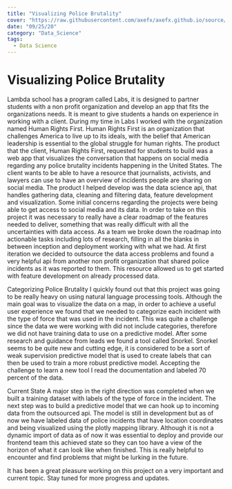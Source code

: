 ```yaml
---
title: "Visualizing Police Brutality"
cover: "https://raw.githubusercontent.com/axefx/axefx.github.io/source/content/sample-posts/09-25-2020-Human-Rights-First/HRF DS Structure.png"
date: "09/25/20"
category: "Data_Science"
tags:
  - Data Science
---
```


# Visualizing Police Brutality

Lambda school has a program called Labs, it is designed to partner students with a non profit organization and develop an app that fits the organizations needs. It is meant to give students a hands on experience in working with a client. During my time in Labs I worked with the organization named Human Rights First. Human Rights First is an organization that challenges America to live up to its ideals, with the belief that American leadership is essential to the global struggle for human rights.
The product that the client, Human Rights First, requested for students to build was a web app that visualizes the conversation that happens on social media regarding any police brutality incidents happening in the United States. The client wants to be able to have a resource that journalists, activists, and lawyers can use to have an overview of incidents people are sharing on social media. The product I helped develop was the data science api, that handles gathering data, cleaning and filtering data, feature development and visualization. Some initial concerns regarding the projects were being able to get access to social media and its data.
In order to take on this project it was necessary to really have a clear roadmap of the features needed to deliver, something that was really difficult with all the uncertainties with data access. As a team we broke down the roadmap into actionable tasks including lots of research, filling in all the blanks in between inception and deployment working with what we had. At first iteration we decided to outsource the data access problems and found a very helpful api from another non profit organization that shared police incidents as it was reported to them. This resource allowed us to get started with feature development on already processed data.

Categorizing Police Brutality
I quickly found out that this project was going to be really heavy on using natural language processing tools. Although the main goal was to visualize the data on a map, in order to achieve a useful user experience we found that we needed to categorize each incident with the type of force that was used in the incident. This was quite a challenge since the data we were working with did not include categories, therefore we did not have training data to use on a predictive model. After some research and guidance from leads we found a tool called Snorkel. Snorkel seems to be quite new and cutting edge, it is considered to be a sort of weak supervision predictive model that is used to create labels that can then be used to train a more robust predictive model. Accepting the challenge to learn a new tool I read the documentation and labeled 70 percent of the data.

Current State
A major step in the right direction was completed when we built a training dataset with labels of the type of force in the incident. The next step was to build a predictive model that we can hook up to incoming data from the outsourced api. The model is still in development but as of now we have labeled data of police incidents that have location coordinates and being visualized using the plotly mapping library. Although it is not a dynamic import of data as of now it was essential to deploy and provide our frontend team this achieved state so they can too have a view of the horizon of what it can look like when finished. This is really helpful to encounter and find problems that might be lurking in the future.

It has been a great pleasure working on this project on a very important and current topic. Stay tuned for more progress and updates.
